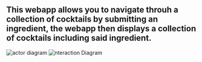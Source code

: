 ## This webapp allows you to navigate throuh a collection of cocktails by submitting an ingredient, the webapp then displays a collection of cocktails including said ingredient.

![actor diagram](https://user-images.githubusercontent.com/36195440/74158169-e2baae80-4c19-11ea-993d-c2c1e00d5ec4.png)
![nteraction Diagram](https://user-images.githubusercontent.com/36195440/74229342-78aa1400-4cc2-11ea-9065-1ee8c566f439.png)

